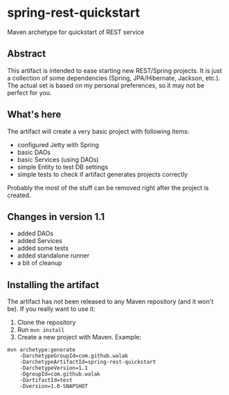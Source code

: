 # spring-rest-quickstart
Maven archetype for quickstart of REST service

## Abstract
This artifact is intended to ease starting new REST/Spring projects. It is just a collection of some
dependencies (Spring, JPA/Hibernate, Jackson, etc.). The actual set is based on my personal preferences, so it may not be
perfect for you.


## What's here
The artifact will create a very basic project with following items:
* configured Jetty with Spring
* basic DAOs
* basic Services (using DAOs)
* simple Entity to test DB settings
* simple tests to check if artifact generates projects correctly

Probably the most of the stuff can be removed right after the project is created.

## Changes in version 1.1
* added DAOs
* added Services
* added some tests
* added standalone runner
* a bit of cleanup 

## Installing the artifact
The artifact has not been released to any Maven repository (and it won't be). If you really want to use it:

1. Clone the repository
2. Run `mvn install`
3. Create a new project with Maven. Example:
```
mvn archetype:generate
    -DarchetypeGroupId=com.github.walak
    -DarchetypeArtifactId=spring-rest-quickstart
    -DarchetypeVersion=1.1
    -DgroupId=com.github.walak
    -DartifactId=test
    -Dversion=1.0-SNAPSHOT
